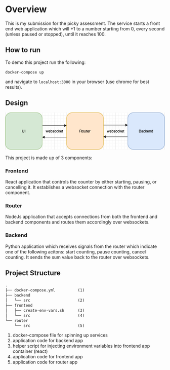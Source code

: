 # Overview

This is my submission for the picky assessment.
The service starts a front end web application which will +1 to a number starting from 0, every second (unless paused or stopped), until it reaches 100.

## How to run

To demo this project run the following:
```
docker-compose up
```

and navigate to `localhost:3000` in your browser (use chrome for best results).

## Design
![alt text](assets/diagram.png)

This project is made up of 3 components:

### Frontend 
  
React application that controls the counter by either starting, pausing, or cancelling it. It establishes a websocket connection with the router component.

### Router

NodeJs application that accepts connections from both the frontend and backend components and routes them accordingly over websockets.

### Backend

Python application which receives signals from the router which indicate one of the following acitons: start counting, pause counting, cancel counting. It sends the sum value back to the router over websockets.

## Project Structure
```
.
├── docker-compose.yml          (1)
├── backend
│   └── src                     (2)
├── frontend
│   ├── create-env-vars.sh      (3)
│   └── src                     (4)
└── router
    └── src                     (5)
```

1. docker-compose file for spinning up services
1. application code for backend app
1. helper script for injecting environment variables into frontend app container (react)
1. application code for frontend app
1. application code for router app